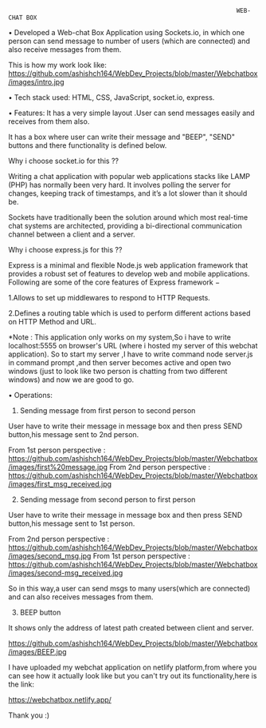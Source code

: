                                                                     WEB-CHAT BOX


•	Developed a Web-chat Box Application using Sockets.io, in which one person can send message to number of users (which are connected) and also receive messages from them.

This is how my work look like:
https://github.com/ashishch164/WebDev_Projects/blob/master/Webchatbox/images/intro.jpg

•	Tech stack used: HTML, CSS, JavaScript, socket.io, express.

• Features: It has a very simple layout .User can send messages easily and receives from them also.

It has a box where user can write their message and "BEEP", "SEND"  buttons and there functionality is defined below.

Why i choose socket.io for this ??

Writing a chat application with popular web applications stacks like LAMP (PHP) has normally been very hard. It involves polling the server for changes, keeping track of timestamps, and it’s a lot slower than it should be.

Sockets have traditionally been the solution around which most real-time chat systems are architected, providing a bi-directional communication channel between a client and a server.

Why i choose express.js for this ??

Express is a minimal and flexible Node.js web application framework that provides a robust set of features to develop web and mobile applications. Following are some of the core features of Express framework −

1.Allows to set up middlewares to respond to HTTP Requests.

2.Defines a routing table which is used to perform different actions based on HTTP Method and URL.

*Note : This application only works on my system,So i have to write localhost:5555 on browser's URL (where i hosted my server of this webchat application). So to start my server ,I have to write command node server.js   in command prompt ,and then server becomes active and open two windows (just to look like two person is chatting from two different windows) and now we are good to go.

• Operations:

1. Sending message from first person to second person

User have to write their message in message box and then press SEND button,his message sent to 2nd person.

From 1st person perspective : https://github.com/ashishch164/WebDev_Projects/blob/master/Webchatbox/images/first%20message.jpg
From 2nd person perspective : https://github.com/ashishch164/WebDev_Projects/blob/master/Webchatbox/images/first_msg_received.jpg

2. Sending message from second person to first person

User have to write their message in message box and then press SEND  button,his message sent to 1st person.

From 2nd person perspective : https://github.com/ashishch164/WebDev_Projects/blob/master/Webchatbox/images/second_msg.jpg
From 1st person perspective : https://github.com/ashishch164/WebDev_Projects/blob/master/Webchatbox/images/second-msg_received.jpg

So in this way,a user can send msgs to many users(which are connected) and can also receives messages from them.

3. BEEP button

It shows only the address of latest path created between client and server.

https://github.com/ashishch164/WebDev_Projects/blob/master/Webchatbox/images/BEEP.jpg

I have uploaded my webchat application on netlify platform,from where you can see how it actually look like but you can't try out its functionality,here is the link:

https://webchatbox.netlify.app/

Thank you :)
